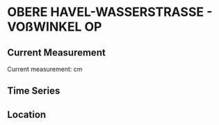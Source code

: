 # OBERE HAVEL-WASSERSTRASSE - VOßWINKEL OP

## Current Measurement

Current measurement: <Value topic="rivers/pegel-online/OHW/VOßWINKEL_OP/measurementValue"/> cm

## Time Series

<TimeSeries topic="rivers/pegel-online/OHW/VOßWINKEL_OP/measurementValue" period="week" />

## Location

<WorldMap>
  <Marker lat="53.32134380411133" lon="13.032437412933302" labelTopic="rivers/pegel-online/OHW/VOßWINKEL_OP" />
</WorldMap>
